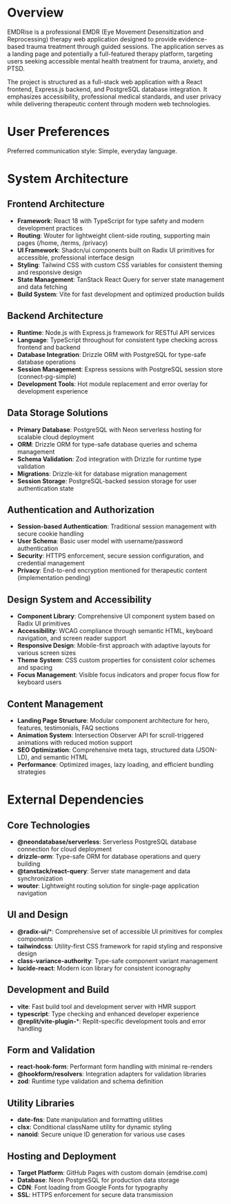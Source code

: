 # Overview

EMDRise is a professional EMDR (Eye Movement Desensitization and Reprocessing) therapy web application designed to provide evidence-based trauma treatment through guided sessions. The application serves as a landing page and potentially a full-featured therapy platform, targeting users seeking accessible mental health treatment for trauma, anxiety, and PTSD.

The project is structured as a full-stack web application with a React frontend, Express.js backend, and PostgreSQL database integration. It emphasizes accessibility, professional medical standards, and user privacy while delivering therapeutic content through modern web technologies.

# User Preferences

Preferred communication style: Simple, everyday language.

# System Architecture

## Frontend Architecture
- **Framework**: React 18 with TypeScript for type safety and modern development practices
- **Routing**: Wouter for lightweight client-side routing, supporting main pages (/home, /terms, /privacy)
- **UI Framework**: Shadcn/ui components built on Radix UI primitives for accessible, professional interface design
- **Styling**: Tailwind CSS with custom CSS variables for consistent theming and responsive design
- **State Management**: TanStack React Query for server state management and data fetching
- **Build System**: Vite for fast development and optimized production builds

## Backend Architecture
- **Runtime**: Node.js with Express.js framework for RESTful API services
- **Language**: TypeScript throughout for consistent type checking across frontend and backend
- **Database Integration**: Drizzle ORM with PostgreSQL for type-safe database operations
- **Session Management**: Express sessions with PostgreSQL session store (connect-pg-simple)
- **Development Tools**: Hot module replacement and error overlay for development experience

## Data Storage Solutions
- **Primary Database**: PostgreSQL with Neon serverless hosting for scalable cloud deployment
- **ORM**: Drizzle ORM for type-safe database queries and schema management
- **Schema Validation**: Zod integration with Drizzle for runtime type validation
- **Migrations**: Drizzle-kit for database migration management
- **Session Storage**: PostgreSQL-backed session storage for user authentication state

## Authentication and Authorization
- **Session-based Authentication**: Traditional session management with secure cookie handling
- **User Schema**: Basic user model with username/password authentication
- **Security**: HTTPS enforcement, secure session configuration, and credential management
- **Privacy**: End-to-end encryption mentioned for therapeutic content (implementation pending)

## Design System and Accessibility
- **Component Library**: Comprehensive UI component system based on Radix UI primitives
- **Accessibility**: WCAG compliance through semantic HTML, keyboard navigation, and screen reader support
- **Responsive Design**: Mobile-first approach with adaptive layouts for various screen sizes
- **Theme System**: CSS custom properties for consistent color schemes and spacing
- **Focus Management**: Visible focus indicators and proper focus flow for keyboard users

## Content Management
- **Landing Page Structure**: Modular component architecture for hero, features, testimonials, FAQ sections
- **Animation System**: Intersection Observer API for scroll-triggered animations with reduced motion support
- **SEO Optimization**: Comprehensive meta tags, structured data (JSON-LD), and semantic HTML
- **Performance**: Optimized images, lazy loading, and efficient bundling strategies

# External Dependencies

## Core Technologies
- **@neondatabase/serverless**: Serverless PostgreSQL database connection for cloud deployment
- **drizzle-orm**: Type-safe ORM for database operations and query building
- **@tanstack/react-query**: Server state management and data synchronization
- **wouter**: Lightweight routing solution for single-page application navigation

## UI and Design
- **@radix-ui/***: Comprehensive set of accessible UI primitives for complex components
- **tailwindcss**: Utility-first CSS framework for rapid styling and responsive design
- **class-variance-authority**: Type-safe component variant management
- **lucide-react**: Modern icon library for consistent iconography

## Development and Build
- **vite**: Fast build tool and development server with HMR support
- **typescript**: Type checking and enhanced developer experience
- **@replit/vite-plugin-***: Replit-specific development tools and error handling

## Form and Validation
- **react-hook-form**: Performant form handling with minimal re-renders
- **@hookform/resolvers**: Integration adapters for validation libraries
- **zod**: Runtime type validation and schema definition

## Utility Libraries
- **date-fns**: Date manipulation and formatting utilities
- **clsx**: Conditional className utility for dynamic styling
- **nanoid**: Secure unique ID generation for various use cases

## Hosting and Deployment
- **Target Platform**: GitHub Pages with custom domain (emdrise.com)
- **Database**: Neon PostgreSQL for production data storage
- **CDN**: Font loading from Google Fonts for typography
- **SSL**: HTTPS enforcement for secure data transmission